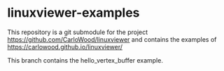 # linuxviewer-examples

This repository is a git submodule for the project https://github.com/CarloWood/linuxviewer
and contains the examples of https://carlowood.github.io/linuxviewer/

This branch contains the hello_vertex_buffer example.
